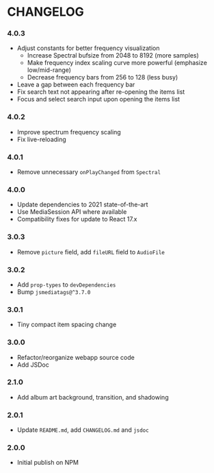 # CHANGELOG

### 4.0.3

- Adjust constants for better frequency visualization
    - Increase Spectral bufsize from 2048 to 8192 (more samples)
    - Make frequency index scaling curve more powerful (emphasize low/mid-range)
    - Decrease frequency bars from 256 to 128 (less busy)
- Leave a gap between each frequency bar
- Fix search text not appearing after re-opening the items list
- Focus and select search input upon opening the items list

### 4.0.2

- Improve spectrum frequency scaling
- Fix live-reloading

### 4.0.1

- Remove unnecessary `onPlayChanged` from `Spectral`

### 4.0.0

- Update dependencies to 2021 state-of-the-art
- Use MediaSession API where available
- Compatibility fixes for update to React 17.x

### 3.0.3

- Remove `picture` field, add `fileURL` field to `AudioFile`

### 3.0.2

- Add `prop-types` to `devDependencies`
- Bump `jsmediatags@^3.7.0`

### 3.0.1

- Tiny compact item spacing change

### 3.0.0

- Refactor/reorganize webapp source code
- Add JSDoc

### 2.1.0

-  Add album art background, transition, and shadowing

### 2.0.1

- Update `README.md`, add `CHANGELOG.md` and `jsdoc`

### 2.0.0

- Initial publish on NPM

